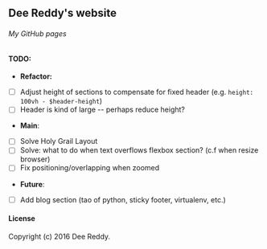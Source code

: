 ## Dee Reddy's website
###### My GitHub pages


#### TODO:
- **Refactor:**
+ [ ] Adjust height of sections to compensate for fixed header (e.g. `height: 100vh - $header-height`)
+ [ ] Header is kind of large -- perhaps reduce height?

- **Main**:
+ [ ] Solve Holy Grail Layout
+ [ ] Solve: what to do when text overflows flexbox section? (c.f when resize browser)
+ [ ] Fix positioning/overlapping when zoomed

- **Future**:
+ [ ] Add blog section (tao of python, sticky footer, virtualenv, etc.)

#### License
Copyright (c) 2016 Dee Reddy.
